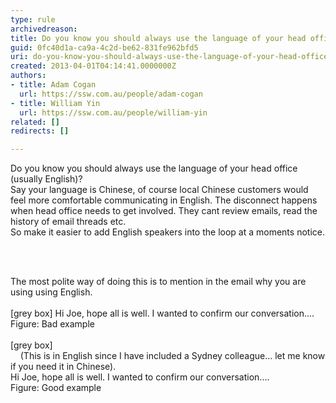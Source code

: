 ```yaml
---
type: rule
archivedreason: 
title: Do you know you should always use the language of your head office? (usually English)
guid: 0fc40d1a-ca9a-4c2d-be62-831fe962bfd5
uri: do-you-know-you-should-always-use-the-language-of-your-head-office-usually-english
created: 2013-04-01T04:14:41.0000000Z
authors:
- title: Adam Cogan
  url: https://ssw.com.au/people/adam-cogan
- title: William Yin
  url: https://ssw.com.au/people/william-yin
related: []
redirects: []

---
```



<p>Do you know you should always use the language of your head office (usually English)?<br>Say your language is Chinese, of course local Chinese customers would feel more comfortable communicating in English. The disconnect happens when head office needs to get involved. They cant review emails, read the history of email threads etc. <br>So make it easier to add English speakers into the loop at a moments notice. </p>
<br><excerpt class='endintro'></excerpt><br>
<p>​The most polite way of doing this is to mention in the email why you are using using English. <br>&#160;<br>[grey box] Hi Joe, hope all is well. I wanted to confirm our conversation....<br>Figure&#58; Bad example<br>&#160;<br>[grey box] <br>&#160;&#160;&#160; (This is in English since I have included a Sydney colleague... let me know if you need it in Chinese).<br>Hi Joe, hope all is well. I wanted to confirm our conversation....<br>Figure&#58; Good example</p><p><br></p>


